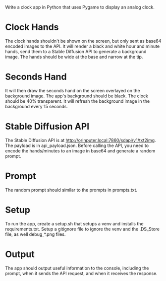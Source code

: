 Write a clock app in Python that uses Pygame to display an analog clock. 

# Clock Hands
The clock hands shouldn't be shown on the screen, but only sent as base64 encoded images to the API.
It will render a black and white hour and minute hands, send them to a Stable Diffusion API to generate a background image.
The hands should be wide at the base and narrow at the tip.

# Seconds Hand
It will then draw the seconds hand on the screen overlayed on the background image. 
The app's background should be black. The clock should be 40% transparent.
It will refresh the background image in the background every 15 seconds.

# Stable Diffusion API
The Stable Diffusion API is at http://orinputer.local:7860/sdapi/v1/txt2img.
The payload is in api_payload.json. Before calling the API, you need to encode the hands/minutes to an image in base64 and generate a random prompt.

# Prompt
The random prompt should similar to the prompts in prompts.txt.

# Setup
To run the app, create a setup.sh that setups a venv and installs the requirements.txt. Setup a gitignore file to ignore the venv and the .DS_Store file, as well debug_*.png files.

# Output
The app should output useful information to the console, including the prompt, when it sends the API request, and when it receives the response.